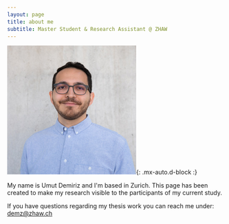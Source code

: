```yaml
---
layout: page
title: about me
subtitle: Master Student & Research Assistant @ ZHAW
---
```


![Portrait](/assets/img/demz.jpg){: .mx-auto.d-block :}


My name is Umut Demiriz and I'm based in Zurich.
This page has been created to make my research visible to the participants of my current study.

If you have questions regarding my thesis work you can reach me under: demz@zhaw.ch
